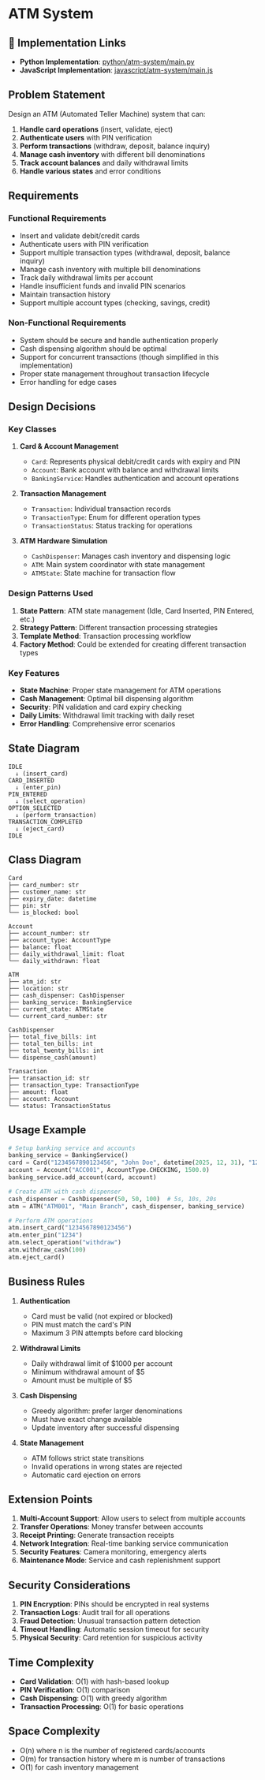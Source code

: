 # ATM System

## 🔗 Implementation Links
- **Python Implementation**: [python/atm-system/main.py](python/atm-system/main.py)
- **JavaScript Implementation**: [javascript/atm-system/main.js](javascript/atm-system/main.js)

## Problem Statement

Design an ATM (Automated Teller Machine) system that can:

1. **Handle card operations** (insert, validate, eject)
2. **Authenticate users** with PIN verification
3. **Perform transactions** (withdraw, deposit, balance inquiry)
4. **Manage cash inventory** with different bill denominations
5. **Track account balances** and daily withdrawal limits
6. **Handle various states** and error conditions

## Requirements

### Functional Requirements
- Insert and validate debit/credit cards
- Authenticate users with PIN verification
- Support multiple transaction types (withdrawal, deposit, balance inquiry)
- Manage cash inventory with multiple bill denominations
- Track daily withdrawal limits per account
- Handle insufficient funds and invalid PIN scenarios
- Maintain transaction history
- Support multiple account types (checking, savings, credit)

### Non-Functional Requirements
- System should be secure and handle authentication properly
- Cash dispensing algorithm should be optimal
- Support for concurrent transactions (though simplified in this implementation)
- Proper state management throughout transaction lifecycle
- Error handling for edge cases

## Design Decisions

### Key Classes

1. **Card & Account Management**
   - `Card`: Represents physical debit/credit cards with expiry and PIN
   - `Account`: Bank account with balance and withdrawal limits
   - `BankingService`: Handles authentication and account operations

2. **Transaction Management**
   - `Transaction`: Individual transaction records
   - `TransactionType`: Enum for different operation types
   - `TransactionStatus`: Status tracking for operations

3. **ATM Hardware Simulation**
   - `CashDispenser`: Manages cash inventory and dispensing logic
   - `ATM`: Main system coordinator with state management
   - `ATMState`: State machine for transaction flow

### Design Patterns Used

1. **State Pattern**: ATM state management (Idle, Card Inserted, PIN Entered, etc.)
2. **Strategy Pattern**: Different transaction processing strategies
3. **Template Method**: Transaction processing workflow
4. **Factory Method**: Could be extended for creating different transaction types

### Key Features

- **State Machine**: Proper state management for ATM operations
- **Cash Management**: Optimal bill dispensing algorithm
- **Security**: PIN validation and card expiry checking
- **Daily Limits**: Withdrawal limit tracking with daily reset
- **Error Handling**: Comprehensive error scenarios

## State Diagram

```
IDLE
  ↓ (insert_card)
CARD_INSERTED
  ↓ (enter_pin)
PIN_ENTERED
  ↓ (select_operation)
OPTION_SELECTED
  ↓ (perform_transaction)
TRANSACTION_COMPLETED
  ↓ (eject_card)
IDLE
```

## Class Diagram

```
Card
├── card_number: str
├── customer_name: str
├── expiry_date: datetime
├── pin: str
└── is_blocked: bool

Account
├── account_number: str
├── account_type: AccountType
├── balance: float
├── daily_withdrawal_limit: float
└── daily_withdrawn: float

ATM
├── atm_id: str
├── location: str
├── cash_dispenser: CashDispenser
├── banking_service: BankingService
├── current_state: ATMState
└── current_card_number: str

CashDispenser
├── total_five_bills: int
├── total_ten_bills: int
├── total_twenty_bills: int
└── dispense_cash(amount)

Transaction
├── transaction_id: str
├── transaction_type: TransactionType
├── amount: float
├── account: Account
└── status: TransactionStatus
```

## Usage Example

```python
# Setup banking service and accounts
banking_service = BankingService()
card = Card("1234567890123456", "John Doe", datetime(2025, 12, 31), "1234")
account = Account("ACC001", AccountType.CHECKING, 1500.0)
banking_service.add_account(card, account)

# Create ATM with cash dispenser
cash_dispenser = CashDispenser(50, 50, 100)  # 5s, 10s, 20s
atm = ATM("ATM001", "Main Branch", cash_dispenser, banking_service)

# Perform ATM operations
atm.insert_card("1234567890123456")
atm.enter_pin("1234")
atm.select_operation("withdraw")
atm.withdraw_cash(100)
atm.eject_card()
```

## Business Rules

1. **Authentication**
   - Card must be valid (not expired or blocked)
   - PIN must match the card's PIN
   - Maximum 3 PIN attempts before card blocking

2. **Withdrawal Limits**
   - Daily withdrawal limit of $1000 per account
   - Minimum withdrawal amount of $5
   - Amount must be multiple of $5

3. **Cash Dispensing**
   - Greedy algorithm: prefer larger denominations
   - Must have exact change available
   - Update inventory after successful dispensing

4. **State Management**
   - ATM follows strict state transitions
   - Invalid operations in wrong states are rejected
   - Automatic card ejection on errors

## Extension Points

1. **Multi-Account Support**: Allow users to select from multiple accounts
2. **Transfer Operations**: Money transfer between accounts
3. **Receipt Printing**: Generate transaction receipts
4. **Network Integration**: Real-time banking service communication
5. **Security Features**: Camera monitoring, emergency alerts
6. **Maintenance Mode**: Service and cash replenishment support

## Security Considerations

1. **PIN Encryption**: PINs should be encrypted in real systems
2. **Transaction Logs**: Audit trail for all operations
3. **Fraud Detection**: Unusual transaction pattern detection
4. **Timeout Handling**: Automatic session timeout for security
5. **Physical Security**: Card retention for suspicious activity

## Time Complexity

- **Card Validation**: O(1) with hash-based lookup
- **PIN Verification**: O(1) comparison
- **Cash Dispensing**: O(1) with greedy algorithm
- **Transaction Processing**: O(1) for basic operations

## Space Complexity

- O(n) where n is the number of registered cards/accounts
- O(m) for transaction history where m is number of transactions
- O(1) for cash inventory management